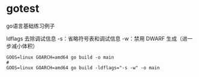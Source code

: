 # gotest
go语言基础练习例子

ldflags 去除调试信息
    -s：省略符号表和调试信息
    -w：禁用 DWARF 生成（进一步减小体积）

```shell # 编译程序
GOOS=linux GOARCH=amd64 go build -o main
# 
GOOS=linux GOARCH=amd64 go build -ldflags="-s -w" -o main

```
